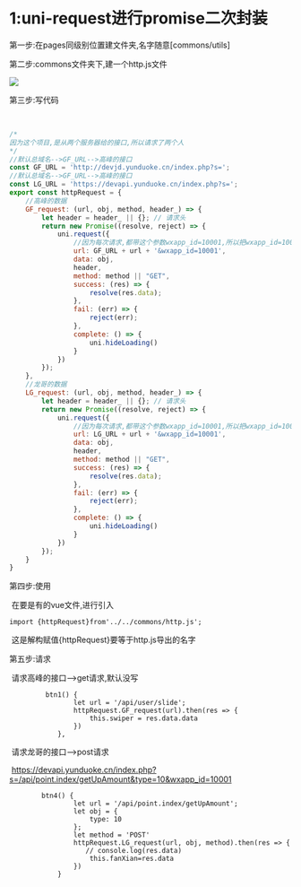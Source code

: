 # 1:uni-request进行promise二次封装

第一步:在pages同级别位置建文件夹,名字随意[commons/utils]

第二步:commons文件夹下,建一个http.js文件

   ![](https://shop.io.mi-img.com/app/shop/img?id=shop_2dc6e7165c0dcc8067eba69fdcebf07e.png)

第三步:写代码

​	

```javascript
/*
因为这个项目,是从两个服务器给的接口,所以请求了两个人
*/
//默认总域名-->GF_URL-->高峰的接口
const GF_URL = 'http://devjd.yunduoke.cn/index.php?s=';
//默认总域名-->GF_URL-->高峰的接口
const LG_URL = 'https://devapi.yunduoke.cn/index.php?s=';
export const httpRequest = {
    //高峰的数据
    GF_request: (url, obj, method, header_) => {
        let header = header_ || {}; // 请求头
        return new Promise((resolve, reject) => {
            uni.request({
                //因为每次请求,都带这个参数wxapp_id=10001,所以把wxapp_id=10001写到接口了
                url: GF_URL + url + '&wxapp_id=10001',
                data: obj,
                header,
                method: method || "GET",
                success: (res) => {
                    resolve(res.data);
                },
                fail: (err) => {
                    reject(err);
                },
                complete: () => {
                    uni.hideLoading()
                }
            })
        });
    },
    //龙哥的数据
    LG_request: (url, obj, method, header_) => {
        let header = header_ || {}; // 请求头
        return new Promise((resolve, reject) => {
            uni.request({
                //因为每次请求,都带这个参数wxapp_id=10001,所以把wxapp_id=10001写到接口了
                url: LG_URL + url + '&wxapp_id=10001',
                data: obj,
                header,
                method: method || "GET",
                success: (res) => {
                    resolve(res.data);
                },
                fail: (err) => {
                    reject(err);
                },
                complete: () => {
                    uni.hideLoading()
                }
            })
        });
    }
}

```

第四步:使用

​	在要是有的vue文件,进行引入	

```
import {httpRequest}from'../../commons/http.js';
```

​	这是解构赋值{httpRequest}要等于http.js导出的名字

第五步:请求

​		请求高峰的接口-->get请求,默认没写

```
		 btn1() {
                let url = '/api/user/slide';
                httpRequest.GF_request(url).then(res => {
                    this.swiper = res.data.data
                })
            },
```

​		请求龙哥的接口-->post请求

​		https://devapi.yunduoke.cn/index.php?s=/api/point.index/getUpAmount&type=10&wxapp_id=10001

```
		btn4() {
                let url = '/api/point.index/getUpAmount';
                let obj = {
                    type: 10
                };
                let method = 'POST'
                httpRequest.LG_request(url, obj, method).then(res => {
                   // console.log(res.data)
                    this.fanXian=res.data
                })
            }
```

